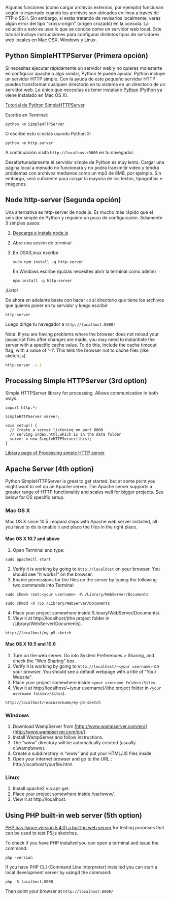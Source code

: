 Algunas funciones (como cargar archivos externos, por ejemplo) funcionan según lo esperado cuando los archivos son ubicados en línea a través de FTP o SSH. Sin embargo, si estás tratando de revisarlos localmente, verás algún error del tipo "cross-origin" (origen cruzado) en la consola. La solución a esto es usar lo que se conoce como un servidor web local. Este tutorial incluye instrucciones para configurar distintos tipos de servidores web locales en Mac OSX, Windows y Linux.

## Python SimpleHTTPServer (Primera opción)

Si necesitas ejecutar rápidamente un servidor web y no quieres molestarte en configurar apache o algo similar, Python te puede ayudar. Python incluye un servidor HTTP simple. Con la ayuda de este pequeño servidor HTTP puedes transformar cualquier directorio en tu sistema en un directorio de un servidor web. Lo único que necesitas es tener instalado [Python](https://www.python.org/downloads/) (Python ya viene instalado en Mac OS X).

[Tutorial de Python SimpleHTTPServer](https://github.com/lmccart/itp-creative-js/wiki/SimpleHTTPServer)

Escribe en Terminal:
```
python -m SimpleHTTPServer
```

O  escribe esto si estás usando Python 3:
```
python -m http.server
```

A continuación visita `http://localhost:8000` en tu navegador.

Desafortunadamente el servidor simple de Python es muy lento. Cargar una página local a menudo no funcionará y no podrá transmitir video y tendrá problemas con archivos medianos como un mp3 de 8MB, por ejemplo. Sin embargo, será suficiente para cargar la mayoría de los textos, tipografías e imágenes.

## Node http-server (Segunda opción) 

Una alternativa es http-server de node.js. Es mucho más rápido que el servidor simple de Python y requiere un poco de configuración. Solamente 3 simples pasos:

1.  [Descarga e instala node.js](https://nodejs.org/en/download/)
2.  Abre una sesión de terminal 
3.  En OSX/Linux escribe

        sudo npm install -g http-server

    En Windows escribe (quizás necesites abrir la terminal como admin)

        npm install -g http-server
 
¡Listo!

De ahora en adelante basta con hacer `cd` al directorio que tiene los archivos que quieres poner en tu servidor y luego escribir

    http-server

Luego dirige tu navegador a `http://localhost:8080/`

Nota: If you are having problems where the browser does not reload your javascript files after changes are made, you may need to instantiate the server with a specific cache value. To do this, include the cache timeout flag, with a value of '-1'. This tells the browser not to cache files (like sketch.js).

```bash
http-server -c-1
```

## Processing Simple HTTPServer (3rd option) 
Simple HTTPServer library for processing. Allows communication in both ways.
```
import http.*;

SimpleHTTPServer server;

void setup() {
  // Create a server listening on port 8000
  // serving index.html,which is in the data folder
  server = new SimpleHTTPServer(this); 
}
```

[Library page of Processing simple HTTP server](https://transfluxus.github.io/SimpleHTTPServer/)


## Apache Server (4th option) 

Python SimpleHTTPServer is great to get started, but at some point you might want to set up an Apache server. The Apache server supports a greater range of HTTP functionality and scales well for bigger projects. See below for OS specific setup.

### Mac OS X

Mac OS X since 10.5 Leopard ships with Apache web server installed, all you have to do is enable it and place the files in the right place.

#### Mac OS X 10.7 and above

1. Open Terminal and type:
```
sudo apachectl start
```
2. Verify it is working by going to `http://localhost` on your browser. You should see "It works!" on the browser.
3. Enable permissions for the files on the server by typing the following two commands into Terminal:
```
sudo chown root:<your username> -R /Library/WebServer/Documents

sudo chmod -R 755 /Library/WebServer/Documents
```
4. Place your project somewhere inside /Library/WebServer/Documents/.
5. View it at http://localhost/(the project folder in /Library/WebServer/Documents).
```
http://localhost/my-p5-sketch
```

#### Mac OS X 10.5 and 10.6

1. Turn on the web server. Go into Sys­tem Pref­er­ences > Shar­ing, and check the “Web Shar­ing” box.
2. Verify it is working by going to `http://localhost/~<your username>` on your browser. You should see a default webpage with a title of "Your Website".
3. Place your project somewhere inside `<your username folder>/Sites`.
4. View it at http://localhost/~(your username)/(the project folder in `<your username folder>/Sites`).
```
http://localhost/~macusername/my-p5-sketch
```

### Windows

1. Download WampServer from [http://www.wampserver.com/en/](http://www.wampserver.com/en/).
2. Install WampServer and follow instructions.
3. The “www” directory will be automatically created (usually c:\wamp\www).
4. Create a subdirectory in “www” and put your HTML/JS files inside.
5. Open your internet browser and go to the URL : http://localhost/yourfile.html.


### Linux

1. Install apache2 via apt-get.
2. Place your project somewhere inside /var/www/.
3. View it at http://localhost.

## Using PHP built-in web server (5th option)

[PHP has (since version 5.4.0) a built-in web server](https://secure.php.net/manual/en/features.commandline.webserver.php) for testing purposes that can be used to test P5.js sketches. 

To check if you have PHP installed you can open a terminal and issue the command:

```
php -version
```

If you have PHP CLI (Command Line Interpreter) installed you can start a local development server by usingd the command:

```
php -S localhost:8000
```
Then point your browser at `http://localhost:8000/`